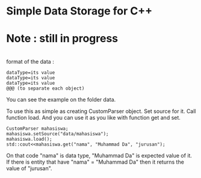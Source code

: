 # Simple Data Storage for C++
# Note : still in progress
<br>
format of the data :

```
dataType=its value
dataType=its value
dataType=its value
@@@ (to separate each object)
```

You can see the example on the folder data.

To use this as simple as creating CustomParser object.
Set source for it. Call function load. And you can use it as you like with function get and set. 

```
CustomParser mahasiswa;
mahasiswa.setSource("data/mahasiswa");
mahasiswa.load();
std::cout<<mahasiswa.get("nama", "Muhammad Da", "jurusan");
```
On that code "nama" is data type, "Muhammad Da" is expected value of it. If there is entity that have "nama" = "Muhammad Da" then it returns the value of "jurusan".

